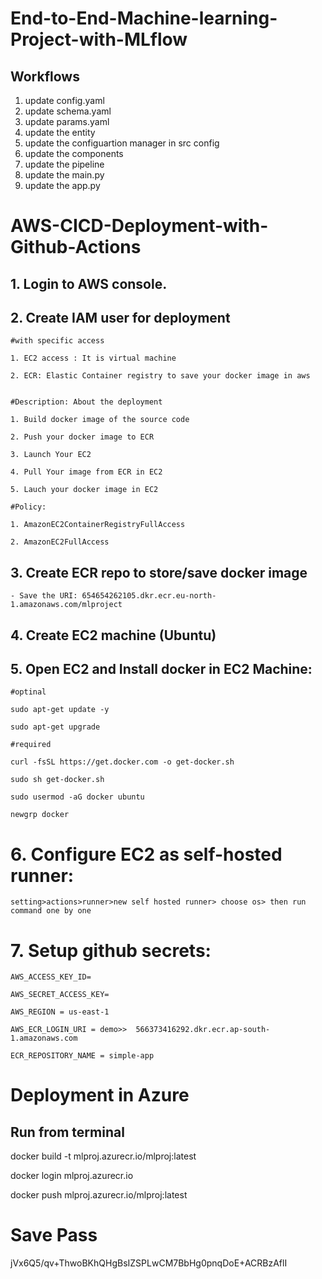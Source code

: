 # End-to-End-Machine-learning-Project-with-MLflow


## Workflows

1. update config.yaml
2. update schema.yaml
3. update params.yaml
4. update the entity
5. update the configuartion manager in src config
6. update the components
7. update the pipeline
8. update the main.py
9. update the app.py



# AWS-CICD-Deployment-with-Github-Actions

## 1. Login to AWS console.

## 2. Create IAM user for deployment

	#with specific access

	1. EC2 access : It is virtual machine

	2. ECR: Elastic Container registry to save your docker image in aws


	#Description: About the deployment

	1. Build docker image of the source code

	2. Push your docker image to ECR

	3. Launch Your EC2 

	4. Pull Your image from ECR in EC2

	5. Lauch your docker image in EC2

	#Policy:

	1. AmazonEC2ContainerRegistryFullAccess

	2. AmazonEC2FullAccess

	
## 3. Create ECR repo to store/save docker image
    - Save the URI: 654654262105.dkr.ecr.eu-north-1.amazonaws.com/mlproject


	
## 4. Create EC2 machine (Ubuntu) 

## 5. Open EC2 and Install docker in EC2 Machine:
	
	
	#optinal

	sudo apt-get update -y

	sudo apt-get upgrade
	
	#required

	curl -fsSL https://get.docker.com -o get-docker.sh

	sudo sh get-docker.sh

	sudo usermod -aG docker ubuntu

	newgrp docker
	
# 6. Configure EC2 as self-hosted runner:
    setting>actions>runner>new self hosted runner> choose os> then run command one by one


# 7. Setup github secrets:

    AWS_ACCESS_KEY_ID=

    AWS_SECRET_ACCESS_KEY=

    AWS_REGION = us-east-1

    AWS_ECR_LOGIN_URI = demo>>  566373416292.dkr.ecr.ap-south-1.amazonaws.com

    ECR_REPOSITORY_NAME = simple-app


# Deployment in Azure

## Run from terminal
docker build -t mlproj.azurecr.io/mlproj:latest

docker login mlproj.azurecr.io

docker push mlproj.azurecr.io/mlproj:latest

# Save Pass
jVx6Q5/qv+ThwoBKhQHgBsIZSPLwCM7BbHg0pnqDoE+ACRBzAflI
